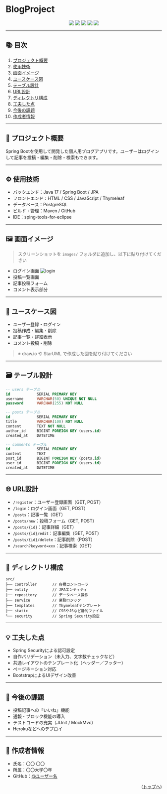 # BlogProject
<p align="center">
  <img src="https://img.shields.io/badge/-Java-007396.svg?logo=java&style=for-the-badge">
  <img src="https://img.shields.io/badge/-SpringBoot-6DB33F.svg?logo=springboot&style=for-the-badge&logoColor=white">
  <img src="https://img.shields.io/badge/-Thymeleaf-005F0F.svg?style=for-the-badge">
  <img src="https://img.shields.io/badge/-PostgreSQL-4479A1.svg?logo=mysql&style=for-the-badge&logoColor=white">
  <img src="https://img.shields.io/badge/-GitHub-181717.svg?logo=github&style=for-the-badge">
</p>

---

## 📚 目次

1. [プロジェクト概要](#プロジェクト概要)
2. [使用技術](#使用技術)
3. [画面イメージ](#画面イメージ)
4. [ユースケース図](#ユースケース図)
5. [テーブル設計](#テーブル設計)
6. [URL設計](#url設計)
7. [ディレクトリ構成](#ディレクトリ構成)
8. [工夫した点](#工夫した点)
9. [今後の課題](#今後の課題)
10. [作成者情報](#作成者情報)

---

## 🧩 プロジェクト概要

Spring Bootを使用して開発した個人用ブログアプリです。ユーザーはログインして記事を投稿・編集・削除・検索もできます。

---

## ⚙️ 使用技術

- バックエンド：Java 17 / Spring Boot / JPA
- フロントエンド：HTML / CSS / JavaScript / Thymeleaf
- データベース：PostgreSQL
- ビルド・管理：Maven / GitHub
- IDE：sping-tools-for-eclipse

---

## 🖼 画面イメージ

> スクリーンショットを `images/` フォルダに追加し、以下に貼り付けてください

- ログイン画面
![login](images/login.png)
- 投稿一覧画面
- 記事投稿フォーム
- コメント表示部分

---

## 🧭 ユースケース図

- ユーザー登録・ログイン
- 投稿作成・編集・削除
- 記事一覧・詳細表示
- コメント投稿・削除

> ※ draw.io や StarUML で作成した図を貼り付けてください

---

## 🗃 テーブル設計

```sql
-- users テーブル
id            SERIAL PRIMARY KEY
username      VARCHAR(50) UNIQUE NOT NULL
password      VARCHAR(255) NOT NULL

-- posts テーブル
id            SERIAL PRIMARY KEY
title         VARCHAR(100) NOT NULL
content       TEXT NOT NULL
author_id     BIGINT FOREIGN KEY (users.id)
created_at    DATETIME

-- comments テーブル
id            SERIAL PRIMARY KEY
content       TEXT
post_id       BIGINT FOREIGN KEY (posts.id)
user_id       BIGINT FOREIGN KEY (users.id)
created_at    DATETIME
```

---

## 🌐 URL設計

- `/register`：ユーザー登録画面（GET, POST）
- `/login`：ログイン画面（GET, POST）
- `/posts`：記事一覧（GET）
- `/posts/new`：投稿フォーム（GET, POST）
- `/posts/{id}`：記事詳細（GET）
- `/posts/{id}/edit`：記事編集（GET, POST）
- `/posts/{id}/delete`：記事削除（POST）
- `/search?keyword=xxx`：記事検索（GET）

---

## 📂 ディレクトリ構成

```
src/
├── controller       // 各種コントローラ
├── entity           // JPAエンティティ
├── repository       // データベース操作
├── service          // 業務ロジック
├── templates        // Thymeleafテンプレート
├── static           // CSSやJSなど静的ファイル
└── security         // Spring Security設定
```

---

## 💡 工夫した点

- Spring Securityによる認可設定
- 自作バリデーション（未入力、文字数チェックなど）
- 共通レイアウトのテンプレート化（ヘッダー／フッター）
- ページネーション対応
- BootstrapによるUIデザイン改善

---

## 🧪 今後の課題

- 投稿記事への「いいね」機能
- 通報・ブロック機能の導入
- テストコードの充実（JUnit / MockMvc）
- Herokuなどへのデプロイ

---

## 👤 作成者情報

- 氏名：〇〇 〇〇
- 所属：〇〇大学〇年
- GitHub：[@ユーザー名](https://github.com/ユーザー名)

<p align="right">(<a href="#top">トップへ</a>)</p>
